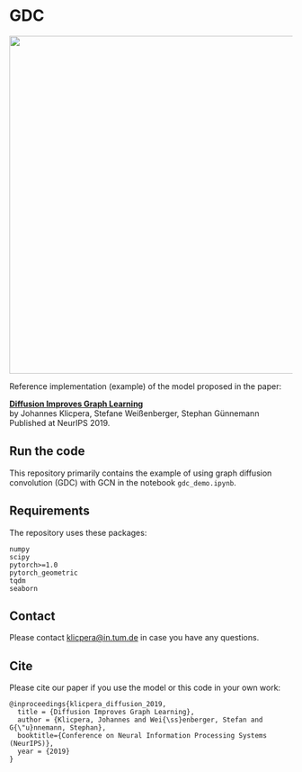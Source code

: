 # GDC

<p align="center">
<img src="https://raw.githubusercontent.com/klicperajo/gdc/master/fig_model.svg?sanitize=true" width="600">
</p>

Reference implementation (example) of the model proposed in the paper:

**[Diffusion Improves Graph Learning](https://www.kdd.in.tum.de/gdc)**   
by Johannes Klicpera, Stefane Weißenberger, Stephan Günnemann   
Published at NeurIPS 2019.

## Run the code
This repository primarily contains the example of using graph diffusion convolution (GDC) with GCN in the notebook `gdc_demo.ipynb`.

## Requirements
The repository uses these packages:

```
numpy
scipy
pytorch>=1.0
pytorch_geometric
tqdm
seaborn
```

## Contact
Please contact klicpera@in.tum.de in case you have any questions.

## Cite
Please cite our paper if you use the model or this code in your own work:

```
@inproceedings{klicpera_diffusion_2019,
  title = {Diffusion Improves Graph Learning},
  author = {Klicpera, Johannes and Wei{\ss}enberger, Stefan and G{\"u}nnemann, Stephan},
  booktitle={Conference on Neural Information Processing Systems (NeurIPS)},
  year = {2019}
}
```
